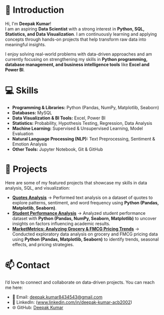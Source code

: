 # 👋 Introduction  

Hi, I'm **Deepak Kumar**!  
I am an aspiring **Data Scientist** with a strong interest in **Python, SQL, Statistics, and Data Visualization**. I am continuously learning and applying concepts through hands-on projects that help transform raw data into meaningful insights.  

I enjoy solving real-world problems with data-driven approaches and am currently focusing on strengthening my skills in **Python programming, database management, and business intelligence tools** like **Excel and Power BI**.  


# 💻 Skills  

- **Programming & Libraries:** Python (Pandas, NumPy, Matplotlib, Seaborn)  
- **Databases:** MySQL  
- **Data Visualization & BI Tools:** Excel, Power BI  
- **Statistics:** Probability, Hypothesis Testing, Regression, Data Analysis  
- **Machine Learning:** Supervised & Unsupervised Learning, Model Evaluation  
- **Natural Language Processing (NLP):** Text Preprocessing, Sentiment & Emotion Analysis  
- **Other Tools:** Jupyter Notebook, Git & GitHub  


# 📂 Projects  

Here are some of my featured projects that showcase my skills in data analysis, SQL, and visualization:  

- **[Quotes Analysis](https://github.com/J-TECH-bot/Quotes_Analysis.git)** → Performed text analysis on a dataset of quotes to explore patterns, sentiment, and word frequency using **Python (Pandas, Matplotlib, Seaborn)**.  
- **[Student Performance Analysis](https://github.com/Deepakkumar165/student_performance_analysis.git)** → Analyzed student performance dataset with **Python (Pandas, NumPy, Seaborn, Matplotlib)** to uncover insights on factors influencing academic results.  
- **[MarketMetrics: Analyzing Grocery & FMCG Pricing Trends](https://github.com/Sumaiyyaustad/MarketMetrics-Analyzing-Grocery-FMCG-Pricing-Trends.git)** → Conducted exploratory data analysis on grocery and FMCG pricing data using **Python (Pandas, Matplotlib, Seaborn)** to identify trends, seasonal effects, and pricing strategies.  


# 📫 Contact  

I’d love to connect and collaborate on data-driven projects. You can reach me here:  

- 📧 Email: deepak.kumar8434543@gmail.com 
- 💼 LinkedIn: (www.linkedin.com/in/deepak-kumar-acb2002)  
- 🌐 GitHub: [Deepak Kumar](https://github.com/Deepakkumar165)  

